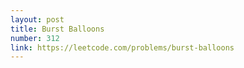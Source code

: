 ```yaml
---
layout: post
title: Burst Balloons
number: 312
link: https://leetcode.com/problems/burst-balloons
---
```

